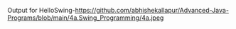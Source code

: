 Output for HelloSwing-https://github.com/abhishekallapur/Advanced-Java-Programs/blob/main/4a.Swing_Programming/4a.jpeg
